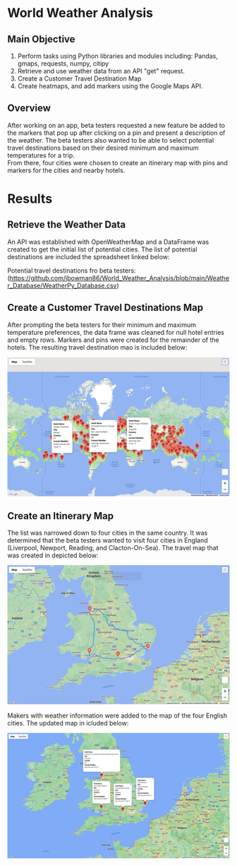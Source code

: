 # World Weather Analysis

## Main Objective

1. Perform tasks using Python libraries and modules including: Pandas, gmaps, requests, numpy, citipy
2. Retrieve and use weather data from an API "get" request.
3. Create a Customer Travel Destination Map
4. Create heatmaps, and add markers using the Google Maps API.

## Overview

After working on an app, beta testers requested a new feature be added to the markers that pop up after clicking on a pin and present a description of the weather.  The beta testers also wanted to be able to select potential travel destinations based on their desired minimum and maximum temperatures for a trip.   
From there, four cities were chosen to create an itinerary map with pins and markers for the cities and nearby hotels.

# Results

## Retrieve the Weather Data

An API was established with OpenWeatherMap and a DataFrame was created to get the initial list of potential cities.  The list of potential destinations are included the spreadsheet linked below:

Potential travel destinations fro beta testers:
(https://github.com/jbowman86/World_Weather_Analysis/blob/main/Weather_Database/WeatherPy_Database.csv)

## Create a Customer Travel Destinations Map

After prompting the beta testers for their minimum and maximum temperature preferences, the data frame was cleaned for null hotel entries and empty rows.  Markers and pins were created for the remainder of the hotels.  The resulting travel destination mao is included below:

![Pic 2](https://github.com/jbowman86/World_Weather_Analysis/blob/main/Vacation_Search/WeatherPy_vacation_map.png)

## Create an Itinerary Map

The list was narrowed down to four cities in the same country.  It was determined that the beta testers wanted to visit four cities in England (Liverpool, Newport, Reading, and Clacton-On-Sea).  The travel map that was created in depicted below:

![Pic 3](https://github.com/jbowman86/World_Weather_Analysis/blob/main/Vacation_Itinerary/WeatherPy_travel_map.png)

Makers with weather information were added to the map of the four English cities.  The updated map in icluded below:

![Pic 4](https://github.com/jbowman86/World_Weather_Analysis/blob/main/Vacation_Itinerary/WeatherPy_travel_map_markers.png)
